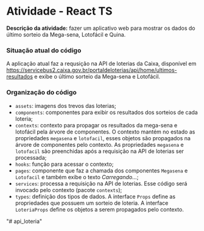 # Atividade - React TS

__Descrição da atividade:__ fazer um aplicativo web para mostrar os dados do último sorteio da Mega-sena, Lotofácil e Quina.

### Situação atual do código

A aplicação atual faz a requsição na API de loterias da Caixa, disponível em 
https://servicebus2.caixa.gov.br/portaldeloterias/api/home/ultimos-resultados e exibe o último sorteio da Mega-sena e Lotofácil.

### Organização do código
- `assets`: imagens dos trevos das loterias;
- `components`: componentes para exibir os resultados dos sorteios de cada loteria;
- `contexts`: contexto para propagar os resultados da mega-sena e lotofácil pela árvore de componentes. O contexto mantém no estado as propriedades `megasena` e `lotofacil`, esses objetos são propagados na árvore de componentes pelo contexto. As propriedades `megasena` e `lotofacil` são preenchidas após a requisição na API de loterias ser processada;
- `hooks`: função para acessar o contexto;
- `pages`: componente que faz a chamada dos componentes `Megasena` e `Lotofacil` e também exibe o texto *Carregando...*;
- `services`: processa a requisição na API de loterias. Esse código será invocado pelo contexto (pacote `contexts`);
- `types`: definição dos tipos de dados. A interface `Props` define as propriedades que possuem um sorteio de loteria. A interface `LoteriaProps` define os objetos a serem propagados pelo contexto. 


"# api_loteria" 
